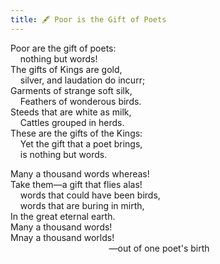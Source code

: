 ```yaml
---
title: 🖋 Poor is the Gift of Poets
---
```


Poor are the gift of poets:<br />
&nbsp; &nbsp; nothing but words!<br />
The gifts of Kings are gold,<br />
&nbsp; &nbsp; silver, and laudation do incurr;<br />
Garments of strange soft silk,<br />
&nbsp; &nbsp; Feathers of wonderous birds.<br />
Steeds that are white as milk,<br />
&nbsp; &nbsp; Cattles grouped in herds.<br />
These are the gifts of the Kings:<br />
&nbsp; &nbsp; Yet the gift that a poet brings,<br />
&nbsp; &nbsp; is nothing but words.<br />

Many a thousand words whereas!<br />
Take them—a gift that flies alas!<br />
&nbsp; &nbsp; words that could have been birds,<br />
&nbsp; &nbsp; words that are buring in mirth,<br />
In the great eternal earth.<br />
Many a thousand words!<br />
Mnay a thousand worlds!<br />
&nbsp; &nbsp; &nbsp; &nbsp; &nbsp; &nbsp; &nbsp; &nbsp; &nbsp; &nbsp; &nbsp; &nbsp; &nbsp; &nbsp; &nbsp; &nbsp; &nbsp; &nbsp; &nbsp; &nbsp; —out of one poet's birth<br />
